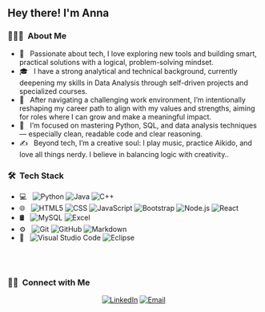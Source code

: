 
<h2> Hey there! I'm Anna </h2>

<h3> 👨🏻‍💻 &nbsp;About Me </h3>

- 🤔 &nbsp; Passionate about tech, I love exploring new tools and building smart, practical solutions with a logical, problem-solving mindset.
- 🎓 &nbsp; I have a strong analytical and technical background, currently deepening my skills in Data Analysis through self-driven projects and specialized courses.
- 💼 &nbsp; After navigating a challenging work environment, I’m intentionally reshaping my career path to align with my values and strengths, aiming for roles where I can grow and make a meaningful impact.
- 🌱 &nbsp; I’m focused on mastering Python, SQL, and data analysis techniques — especially clean, readable code and clear reasoning.
- ✍️ &nbsp; Beyond tech, I’m a creative soul: I play music, practice Aikido, and love all things nerdy. I believe in balancing logic with creativity..

<h3> 🛠 &nbsp;Tech Stack</h3>

- 💻 &nbsp;
  ![Python](https://img.shields.io/badge/-Python-333333?style=flat&logo=python)
  ![Java](https://img.shields.io/badge/-Java-333333?style=flat&logo=Java&logoColor=007396)
  ![C++](https://img.shields.io/badge/-C++-333333?style=flat&logo=C%2B%2B&logoColor=00599C)
- 🌐 &nbsp;
  ![HTML5](https://img.shields.io/badge/-HTML5-333333?style=flat&logo=HTML5)
  ![CSS](https://img.shields.io/badge/-CSS-333333?style=flat&logo=CSS3&logoColor=1572B6)
  ![JavaScript](https://img.shields.io/badge/-JavaScript-333333?style=flat&logo=javascript)
  ![Bootstrap](https://img.shields.io/badge/-Bootstrap-333333?style=flat&logo=bootstrap&logoColor=563D7C)
  ![Node.js](https://img.shields.io/badge/-Node.js-333333?style=flat&logo=node.js)
  ![React](https://img.shields.io/badge/-React-333333?style=flat&logo=react)
- 🛢 &nbsp;
  ![MySQL](https://img.shields.io/badge/-MySQL-333333?style=flat&logo=mysql)
  ![Excel]([https://img.shields.io/badge/-MongoDB-333333?style=flat&logo=mongodb](https://img.shields.io/badge/-Excel-333333?style=flat&logo=Excel))
- ⚙️ &nbsp;
  ![Git](https://img.shields.io/badge/-Git-333333?style=flat&logo=git)
  ![GitHub](https://img.shields.io/badge/-GitHub-333333?style=flat&logo=github)
  ![Markdown](https://img.shields.io/badge/-Markdown-333333?style=flat&logo=markdown)
- 🔧 &nbsp;
  ![Visual Studio Code](https://img.shields.io/badge/-Visual%20Studio%20Code-333333?style=flat&logo=visual-studio-code&logoColor=007ACC)
  ![Eclipse](https://img.shields.io/badge/-Eclipse-333333?style=flat&logo=eclipse-ide&logoColor=2C2255)

<br/>

<br/>

<h3> 🤝🏻 &nbsp;Connect with Me </h3>

<p align="center">
<a href="https://www.linkedin.com/in/annalettiero/in/AVS1508/"><img alt="LinkedIn" src="https://img.anna.io/badge/LinkedIn-Anna%20Lettiero%20Singh-blue?style=flat-square&logo=linkedin"></a>
<a href="anna.lettiero.97@gmail.com"><img alt="Email" src="https://img.shields.io/badge/Email-anna.lettiero.97@gmail.com-blue?style=flat-square&logo=gmail"></a>
</p>
